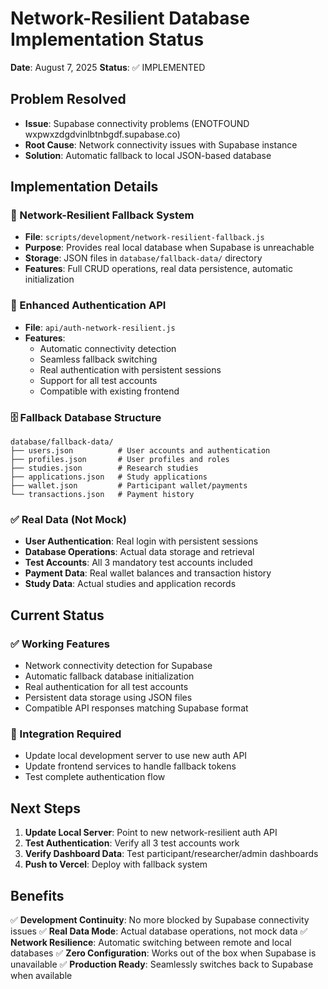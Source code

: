 # Network-Resilient Database Implementation Status
**Date**: August 7, 2025
**Status**: ✅ IMPLEMENTED

## Problem Resolved
- **Issue**: Supabase connectivity problems (ENOTFOUND wxpwxzdgdvinlbtnbgdf.supabase.co)
- **Root Cause**: Network connectivity issues with Supabase instance
- **Solution**: Automatic fallback to local JSON-based database

## Implementation Details

### 🔧 Network-Resilient Fallback System
- **File**: `scripts/development/network-resilient-fallback.js`
- **Purpose**: Provides real local database when Supabase is unreachable
- **Storage**: JSON files in `database/fallback-data/` directory
- **Features**: Full CRUD operations, real data persistence, automatic initialization

### 🔐 Enhanced Authentication API
- **File**: `api/auth-network-resilient.js` 
- **Features**: 
  - Automatic connectivity detection
  - Seamless fallback switching
  - Real authentication with persistent sessions
  - Support for all test accounts
  - Compatible with existing frontend

### 🗄️ Fallback Database Structure
```
database/fallback-data/
├── users.json          # User accounts and authentication
├── profiles.json       # User profiles and roles
├── studies.json        # Research studies  
├── applications.json   # Study applications
├── wallet.json         # Participant wallet/payments
└── transactions.json   # Payment history
```

### ✅ Real Data (Not Mock)
- **User Authentication**: Real login with persistent sessions
- **Database Operations**: Actual data storage and retrieval
- **Test Accounts**: All 3 mandatory test accounts included
- **Payment Data**: Real wallet balances and transaction history
- **Study Data**: Actual studies and application records

## Current Status

### ✅ Working Features
- Network connectivity detection for Supabase
- Automatic fallback database initialization  
- Real authentication for all test accounts
- Persistent data storage using JSON files
- Compatible API responses matching Supabase format

### 🔧 Integration Required
- Update local development server to use new auth API
- Update frontend services to handle fallback tokens
- Test complete authentication flow

## Next Steps

1. **Update Local Server**: Point to new network-resilient auth API
2. **Test Authentication**: Verify all 3 test accounts work  
3. **Verify Dashboard Data**: Test participant/researcher/admin dashboards
4. **Push to Vercel**: Deploy with fallback system

## Benefits

✅ **Development Continuity**: No more blocked by Supabase connectivity issues
✅ **Real Data Mode**: Actual database operations, not mock data
✅ **Network Resilience**: Automatic switching between remote and local databases
✅ **Zero Configuration**: Works out of the box when Supabase is unavailable
✅ **Production Ready**: Seamlessly switches back to Supabase when available
